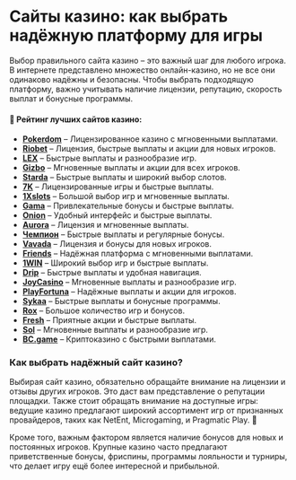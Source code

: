 # Сайты казино: как выбрать надёжную платформу для игры

Выбор правильного сайта казино – это важный шаг для любого игрока. В интернете представлено множество онлайн-казино, но не все они одинаково надёжны и безопасны. Чтобы выбрать подходящую платформу, важно учитывать наличие лицензии, репутацию, скорость выплат и бонусные программы.

#### 🌟 Рейтинг лучших сайтов казино:

- [**Pokerdom**](https://brandplay.link/4k77v2yx) – Лицензированное казино с мгновенными выплатами.
- [**Riobet**](https://brandplay.link/7xBLTPyj) – Лицензия, быстрые выплаты и акции для новых игроков.
- [**LEX**](https://brandplay.link/zW4hdDFV) – Быстрые выплаты и разнообразие игр.
- [**Gizbo**](https://brandplay.link/bprXw4YV) – Мгновенные выплаты и акции для всех игроков.
- [**Starda**](https://brandplay.link/fB7xwRFL) – Быстрые выплаты и широкий выбор слотов.
- [**7K**](https://brandplay.link/BvQyFShp) – Лицензированные игры и быстрые выплаты.
- [**1Xslots**](https://brandplay.link/hSB1khtr) – Большой выбор игр и мгновенные выплаты.
- [**Gama**](https://brandplay.link/j6NMKsDz) – Привлекательные бонусы и быстрые выплаты.
- [**Onion**](https://brandplay.link/zBGRVpQ9) – Удобный интерфейс и быстрые выплаты.
- [**Aurora**](https://10trafic-stat2.com/click/668546556bcc6313411604bd/6766/13032/subaccount) – Лицензия и мгновенные выплаты.
- [**Чемпион**](https://temon-gter.cfd/go/lRq?p80412p304504pcc44t17455) – Быстрые выплаты и регулярные бонусы.
- [**Vavada**](https://vavadapartner.pro/?promo=ea5c9275-6854-4505-94fc-95ab18221945-linkb2) – Лицензия и бонусы для новых игроков.
- [**Friends**](https://gofriends.run/linkb2) – Надёжная платформа с мгновенными выплатами.
- [**1WIN**](https://brandplay.link/smXVpBbG) – Широкий выбор игр и быстрые выплаты.
- [**Drip**](https://drp-ircp01.com/c07e6a3db) – Быстрые выплаты и удобная навигация.
- [**JoyCasino**](https://rpc30.call2me.pro/?/ru/registration?apkpop=0&partner=p24970p3291217pc98f) – Мгновенные выплаты и разнообразие игр.
- [**PlayFortuna**](https://fortunapromo.net/alt/playfortuna/registration?0dc4a9362a71feb7e3f165fb8e766f70) – Надёжные выплаты и акции для игроков.
- [**Sykaa**](https://s-two-way.com/?source=linkb2&pid=30697) – Быстрые выплаты и бонусные программы.
- [**Rox**](https://rox-pvwfpjgcxe.com/cb1ee18a5) – Большое количество игр и бонусов.
- [**Fresh**](https://fresh-eumwkxwao.com/c3f7b485d) – Приятные акции и быстрые выплаты.
- [**Sol**](https://sol-mmtdzfbaco.com/cb2415bca) – Мгновенные выплаты и разнообразие игр.
- [**BC.game**](https://partnerbcgame.com/dcc53d441) – Криптоказино с быстрыми выплатами.

### Как выбрать надёжный сайт казино?

Выбирая сайт казино, обязательно обращайте внимание на лицензии и отзывы других игроков. Это даст вам представление о репутации площадки. Также стоит обращать внимание на доступные игры: ведущие казино предлагают широкий ассортимент игр от признанных провайдеров, таких как NetEnt, Microgaming, и Pragmatic Play. 🎰

Кроме того, важным фактором является наличие бонусов для новых и постоянных игроков. Крупные казино часто предлагают приветственные бонусы, фриспины, программы лояльности и турниры, что делает игру ещё более интересной и прибыльной.
